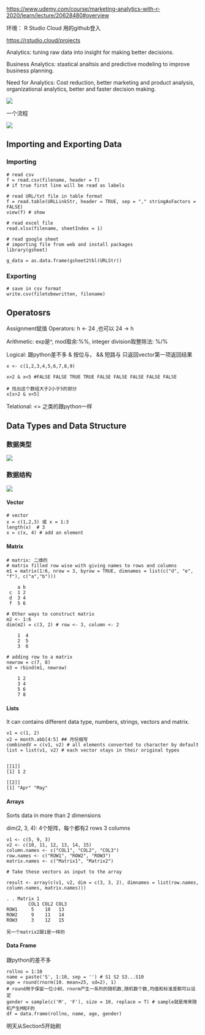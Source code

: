 https://www.udemy.com/course/marketing-analytics-with-r-2020/learn/lecture/20628480#overview

环境： R Studio Cloud 用的github登入

https://rstudio.cloud/projects


Analytics: tuning raw data into insight for making better decisions.

Business Analytics: stastical analtsis and predictive modeling to improve business planning.

Need for Analytics: Cost reduction, better marketing and product analysis, organizational analytics, better and faster decision making.

![](https://tva1.sinaimg.cn/large/008eGmZEly1gmn0iv2wpyj31az0u0b29.jpg)

一个流程

![](https://tva1.sinaimg.cn/large/008eGmZEly1gmn0o4nqz5j31840ps1kx.jpg)


## Importing and Exporting Data

### Importing

```
# read csv
f = read.csv(filename, header = T)  
# if true first line will be read as labels

# read URL/txt file in table format
f = read.table(URLLinkStr, header = TRUE, sep = "," stringAsFactors = FALSE)
view(f) # show

# read excel file
read.xlsx(filename, sheetIndex = 1)

# read google sheet
# importing file from web and install packages
library(gsheet)

g_data = as.data.frame(gsheet2tbl(URLStr))
```

### Exporting

```
# save in csv format
write.csv(filetobewritten, filename)
```

## Operatosrs

Assignment赋值 Operators: h <- 24 ,也可以 24 -> h

Arithmetic: exp是^, mod取余:%%, integer division取整除法: %/%

Logical: 跟python差不多 & 按位与， && 短路与 只返回vector第一项返回结果
```
x <- c(1,2,3,4,5,6,7,8,9)

x>2 & x<5 #FALSE FALSE TRUE TRUE FALSE FALSE FALSE FALSE FALSE

# 找出这个数组大于2小于5的部分
x[x>2 & x<5]

```
Telational: <= 之类的跟python一样

## Data Types and Data Structure

### 数据类型

![](https://tva1.sinaimg.cn/large/008eGmZEly1gmnsjkxsllj315c0icwgx.jpg)

### 数据结构

![](https://tva1.sinaimg.cn/large/008eGmZEly1gmo26agwekj30qy0de0u6.jpg)

#### Vector
```
# vector
x = c(1,2,3) 或 x = 1:3
length(x)  # 3
x = c(x, 4) # add an element 
```

#### Matrix



```
# matrix: 二维的
# matrix filled row wise with giving names to rows and columns
m1 = matrix(1:6, nrow = 3, byrow = TRUE, dimnames = list(c("d", "e", "f"), c("a","b")))

    a b
 c  1 2
 d  3 4
 f  5 6

# Other ways to construct matrix
m2 <- 1:6
dim(m2) = c(3, 2) # row <- 3, column <- 2

    1  4
    2  5
    3  6

# adding row to a matrix
newrow = c(7, 8)
m3 = rbind(m1, newrow)

    1 2
    3 4
    5 6
    7 8
```

#### Lists
It can contains different data type, numbers, strings, vectors and matrix.

```
v1 = c(1, 2)
v2 = month.abb[4:5] ## 月份缩写
combinedV = c(v1, v2) # all elements converted to character by default
list = list(v1, v2) # each vector stays in their original types


[[1]]
[1] 1 2

[[2]]
[1] "Apr" "May"
```

#### Arrays

Sorts data in more than 2 dimensions

dim(2, 3, 4): 4个矩阵，每个都有2 rows 3 columns

```
v1 <- c(5, 9, 3)
v2 <- c(10, 11, 12, 13, 14, 15)
column.names <- c("COL1", "COL2", "COL3")
row.names <- c("ROW1", "ROW2", "ROW3")
matrix.names <- c("Matrix1", "Matrix2")

# Take these vectors as input to the array

result <- array(c(v1, v2, dim = c(3, 3, 2), dimnames = list(row.names, column.names, matrix.names)))

. . Matrix 1
        COL1 COL2 COL3
ROW1     5    10   13
ROW2     9    11   14
ROW3     3    12   15

另一个matrix2跟1是一样的
```
#### Data Frame

跟python的差不多

```
rollno = 1:10
name = paste('S', 1:10, sep = '') # S1 S2 S3...S10
age = round(rnorm(10. mean=25, sd=2), 1)  
# round用于保留一位小树，rnorm产生一系列的随机数,随机数个数,均值和标准差都可以设定
gender = sample(c('M', 'F'), size = 10, replace = T) # sample就是用来随机产生M和F的
df = data.frame(rollno, name, age, gender)
```
明天从Section5开始刷


